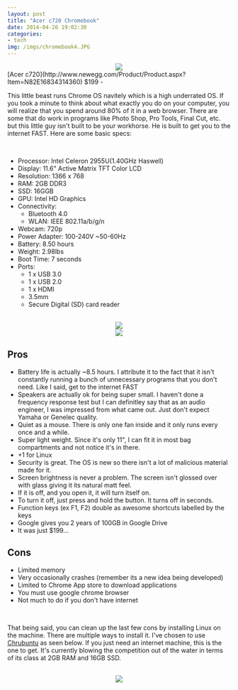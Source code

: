 ```yaml
---
layout: post
title: "Acer c720 Chromebook"
date: 2014-04-26 19:02:30
categories:
- tech
img: /imgs/chromebook4.JPG
---
```


<div style='text-align:center;'>
  <img src='{{site.base}}/imgs/chromebook4.JPG'/>
</div>
[Acer c720](http://www.newegg.com/Product/Product.aspx?Item=N82E16834314360) $199
-

This little beast runs Chrome OS navitely which is a high underrated OS. If you took a minute to think about what exactly you do on your computer, you will realize that you spend around 80% of it in a web browser. There are some that do work in programs like Photo Shop, Pro Tools, Final Cut, etc. but this little guy isn't built to be your workhorse. He is built to get you to the internet FAST. Here are some basic specs:

<br/>

- Processor: Intel Celeron 2955U(1.40GHz Haswell)
- Display: 11.6" Active Matrix TFT Color LCD
- Resolution: 1366 x 768
- RAM: 2GB DDR3
- SSD: 16GGB
- GPU: Intel HD Graphics
- Connectivity:
  - Bluetooth 4.0
  - WLAN: IEEE 802.11a/b/g/n
- Webcam: 720p
- Power Adapter: 100-240V ~50-60Hz
- Battery: 8.50 hours
- Weight: 2.98lbs
- Boot Time: 7 seconds 
- Ports: 
  - 1 x USB 3.0
  - 1 x USB 2.0
  - 1 x HDMI
  - 3.5mm
  - Secure Digital (SD) card reader

<br/>
<div style='text-align:center;'>
  <img src='{{site.base}}/imgs/chromebook2.JPG'/>
</div>
<div style='text-align:center;'>
  <img src='{{site.base}}/imgs/chromebook3.JPG'/>
</div>

Pros
-
- Battery life is actually ~8.5 hours. I attribute it to the fact that it isn't constantly running a bunch of unnecessary programs that you don't need. Like I said, get to the internet FAST
- Speakers are actually ok for being super small. I haven't done a frequency response test but I can definitley say that as an audio engineer, I was impressed from what came out. Just don't expect Yamaha or Genelec quality.
- Quiet as a mouse. There is only one fan inside and it only runs every once and a while.
- Super light weight. Since it's only 11", I can fit it in most bag compartments and not notice it's in there.
- +1 for Linux
- Security is great. The OS is new so there isn't a lot of malicious material made for it.
- Screen brightness is never a problem. The screen isn't glossed over with glass giving it its natural matt feel.
- If it is off, and you open it, it will turn itself on.
- To turn it off, just press and hold the button. It turns off in seconds.
- Function keys (ex F1, F2) double as awesome shortcuts labelled by the keys
- Google gives you 2 years of 100GB in Google Drive
- It was just $199...

Cons
-
- Limited memory
- Very occasionally crashes (remember its a new idea being developed)
- Limited to Chrome App store to download applications
- You must use google chrome browser
- Not much to do if you don't have internet

<br/>

That being said, you can clean up the last few cons by installing Linux on the machine. There are multiple ways to install it. I've chosen to use [Chrubuntu](http://www.linux.com/learn/tutorials/764181-how-to-install-linux-on-an-acer-c720-chromebook) as seen below. If you just need an internet machine, this is the one to get. It's currently blowing the competition out of the water in terms of its class at 2GB RAM and 16GB SSD.

<br/>
<div style='text-align:center;'>
  <img src='{{site.base}}/imgs/chromebook1.jpg'/>
</div>


